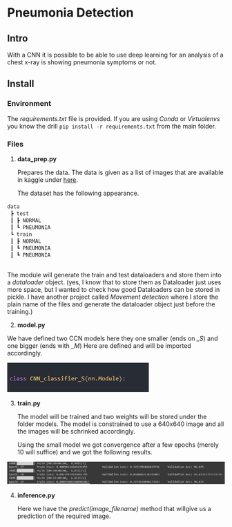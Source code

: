 # Pneumonia Detection

## Intro

With a CNN it is possible to be able to use deep learning for an analysis of a chest x-ray is showing pneumonia symptoms or not.

## Install

### Environment
The *requirements.txt* file is provided. If you are using *Conda* or *Virtualenvs* you know the drill `pip install -r requirements.txt` from the main folder.

### Files

1. **data_prep.py**

	Prepares the data. The data is given as a list of images that are available in kaggle under [here](https://www.kaggle.com/paultimothymooney/chest-xray-pneumonia "Link to Kaggle Dataset").

	The dataset has the following appearance.

```
data
 ┣ test
 ┃ ┣ NORMAL
 ┃ ┗ PNEUMONIA
 ┗ train
 ┃ ┣ NORMAL
 ┃ ┗ PNEUMONIA
 ┃ ┗ PNEUMONIA


```
The module will generate the train and test dataloaders and store them into a *dataloader* object.  (yes, I know that to store them as Dataloader just uses more space, but I wanted to check how good Dataloaders can be stored in pickle. I have another project called *Movement detection* where I store the plain name of the files and generate the dataloader object just before the training.)

2. **model.py**

We have defined two CCN models here they one smaller (ends on *_S*) and one bigger (ends with *_M*) Here are defined and will be imported accordingly.  

![Image](./screenshots/Screenshot1.png "Model")

3. **train.py**

	The model will be trained and two weights will be stored under the folder models. The model is constrained to use a 640x640 image and all the images will be schrinked accordingly.

	Using the small model we got convergence after a few epochs (merely 10 will suffice) and we got the following results.

![Image](./screenshots/Screenshot2.png "Accuracy")	

4. **inference.py**

	Here we have the *predict(image_filename)* method that willgive us a prediction of the required image.
